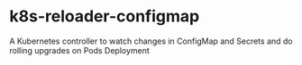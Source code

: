 # k8s-reloader-configmap
A Kubernetes controller to watch changes in ConfigMap and Secrets and do rolling upgrades on Pods Deployment
